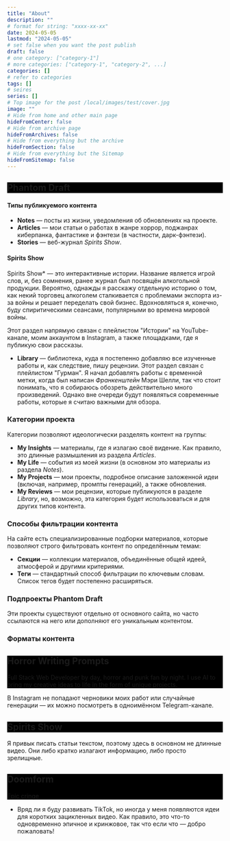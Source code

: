 ```yaml
---
title: "About"
description: ""
# format for string: "xxxx-xx-xx"
date: 2024-05-05
lastmod: "2024-05-05"
# set false when you want the post publish
draft: false
# one category: ["category-1"]
# more categories: ["category-1", "category-2", ...]
categories: []
# refer to categories
tags: []
# seires
series: []
# Top image for the post /local/images/test/cover.jpg
image: ""
# Hide from home and other main page
hideFromCenter: false
# Hide from archive page
hideFromArchives: false
# Hide from everything but the archive
hideFromSection: false
# Hide from everything but the Sitemap
hideFromSitemap: false
---
```

<div class="castration cover p_relative atcCentral" style="background-image: linear-gradient(black, black), url(/img/cover/default.jpg); background-blend-mode: saturation; background-position-y: 30% !important;">
	<div class="t_center castration base_width p_relative">
		<h2>Phantom Draft</h2>
		<p>
			<a rel="nofollow" href="https://www.facebook.com/phantomdrafts/" target="_blank"><i class="fa fa-facebook-official" aria-hidden="true"></i></a>
		</p>
	</div>
</div>

#### Типы публикуемого контента

- **Notes** — посты из жизни, уведомления об обновлениях на проекте.
- **Articles** — мои статьи о работах в жанре хоррор, поджанрах киберпанка, фантастике и фэнтези (в частности, дарк-фэнтези).
- **Stories** — веб-журнал *Spirits Show*.

#### Spirits Show

Spirits Show* — это интерактивные истории. Название является игрой слов, и, без сомнения, ранее журнал был посвящён алкогольной продукции. Вероятно, однажды я расскажу отдельную историю о том, как некий торговец алкоголем сталкивается с проблемами экспорта из-за войны и решает переделать свой бизнес. Вдохновляться я, конечно, буду спиритическими сеансами, популярными во времена мировой войны.

Этот раздел напрямую связан с плейлистом "Истории" на YouTube-канале, моим аккаунтом в Instagram, а также площадками, где я публикую свои рассказы.

- **Library** — библиотека, куда я постепенно добавляю все изученные работы и, как следствие, пишу рецензии. Этот раздел связан с плейлистом "Гурман". Я начал добавлять работы с временной метки, когда был написан *Франкенштейн* Мэри Шелли, так что стоит понимать, что я собираюсь обозреть действительно много произведений. Однако вне очереди будут появляться современные работы, которые я считаю важными для обзора.

### Категории проекта

Категории позволяют идеологически разделять контент на группы:

- **My Insights** — материалы, где я излагаю своё видение. Как правило, это длинные размышления из раздела *Articles*.
- **My Life** — события из моей жизни (в основном это материалы из раздела *Notes*).
- **My Projects** — мои проекты, подробное описание заложенной идеи (включая, например, промпты генераций), а также обновления.
- **My Reviews** — мои рецензии, которые публикуются в разделе *Library*, но, возможно, эта категория будет использоваться и для других типов контента.

### Способы фильтрации контента

На сайте есть специализированные подборки материалов, которые позволяют строго фильтровать контент по определённым темам:

- **Секции** — коллекции материалов, объединённые общей идеей, атмосферой и другими критериями.
- **Теги** — стандартный способ фильтрации по ключевым словам. Список тегов будет постепенно расширяться.

### Подпроекты Phantom Draft

Эти проекты существуют отдельно от основного сайта, но часто ссылаются на него или дополняют его уникальным контентом.

### Форматы контента

<div class="castration cover p_relative atcCentral" style="background-image: linear-gradient(black, black), url(/images/about/horrorprom.webp); background-blend-mode: saturation; background-position-y: 30% !important;">
	<div class="t_center castration base_width p_relative">
		<h2>Horror Writing Prompts</h2>
		<p>Full Stack Web Developer by day, horror and punk fan by night. I use AI to bring my creative ideas to life in the form of unique projects.</p>
		<p>
			<a rel="nofollow" href="https://www.instagram.com/horrorprom" target="_blank"><i class="fa fa-instagram" aria-hidden="true"></i></a>
			<a rel="nofollow" href="https://t.me/horrorprom" target="_blank"><i class="fa fa-telegram" aria-hidden="true"></i></a>
		</p>
	</div>
</div>

В Instagram не попадают черновики моих работ или случайные генерации — их можно посмотреть в одноимённом Telegram-канале.

<div class="castration cover p_relative atcCentral" style="background-image: linear-gradient(black, black), url(/images/about/horrorprom.webp); background-blend-mode: saturation; background-position-y: 30% !important;">
	<div class="t_center castration base_width p_relative">
		<h2>Spirits Show</h2>
		<p>
			<a rel="nofollow" href="https://www.youtube.com/@spirits-show" target="_blank"><i class="fa fa-youtube-play" aria-hidden="true"></i></a>
		</p>
	</div>
</div>

Я привык писать статьи текстом, поэтому здесь в основном не длинные видео. Они либо кратко излагают информацию, либо просто зрелищные.

<div class="castration cover p_relative atcCentral" style="background-image: linear-gradient(black, black), url(/images/about/doomform.webp); background-blend-mode: saturation; background-position-y: 30% !important;">
	<div class="t_center castration base_width p_relative">
		<h2>Doomform</h2>
		<p>Epic cringe</p>
	</div>
</div>

- Вряд ли я буду развивать TikTok, но иногда у меня появляются идеи для коротких зацикленных видео. Как правило, это что-то одновременно эпичное и кринжовое, так что если что — добро пожаловать!
<!--more-->
